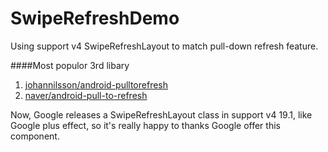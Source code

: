 SwipeRefreshDemo
================

Using support v4 SwipeRefreshLayout to match pull-down refresh feature.


####Most populor 3rd libary
1. [johannilsson/android-pulltorefresh](https://github.com/johannilsson/android-pulltorefresh)
2. [naver/android-pull-to-refresh](https://github.com/naver/android-pull-to-refresh)

Now, Google releases a SwipeRefreshLayout class in support v4 19.1, like Google plus effect, so it's really happy 
to thanks Google offer this component. 
